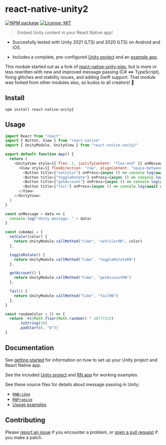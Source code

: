 # react-native-unity2

[![NPM package](https://img.shields.io/npm/v/react-native-unity2.svg?style=flat-square)](https://www.npmjs.com/package/react-native-unity2)
[![License: MIT](https://img.shields.io/github/license/fusetools/react-native-unity2.svg?style=flat-square)](LICENSE)

> Embed Unity content in your React Native app!

* Succesfully tested with Unity 2021 (LTS) and 2020 (LTS) on Android and iOS.

* Includes a complete, pre-configured [Unity project](unity) and an [example app](example).

This module started out as a fork of [react-native-unity-play](https://github.com/azesmway/react-native-unity-play), but is more or less rewritten with new and improved message passing (C# <=> TypeScript), fixing glitches and stability issues, and adding Swift support. That module was forked from other modules also, so kudos to all creators! 🤩

## Install

```shell
npm install react-native-unity2
```

## Usage

```javascript
import React from "react"
import { Button, View } from "react-native"
import { UnityModule, UnityView } from "react-native-unity2"

export default function App() {
  return (
    <UnityView style={{ flex: 1, justifyContent: "flex-end" }} onMessage={onMessage}>
      <View style={{ flexDirection: "row", alignContent: "space-between", justifyContent: "center" }}>
        <Button title={"setColor"} onPress={async () => console.log(await cubeApi.setColor(randomColor()))} />
        <Button title={"toggleRotate"} onPress={async () => console.log(await cubeApi.toggleRotate())} />
        <Button title={"getAccount"} onPress={async () => console.log(await cubeApi.getAccount())} />
        <Button title={"fail"} onPress={async () => console.log(await cubeApi.fail())} />
      </View>
    </UnityView>
  )
}

const onMessage = data => {
  console.log("Unity message: " + data)
}

const cubeApi = {
  setColor(color) {
    return UnityModule.callMethod("Cube", "setColorRN", color)
  },

  toggleRotate() {
    return UnityModule.callMethod("Cube", "toggleRotateRN")
  },

  getAccount() {
    return UnityModule.callMethod("Cube", "getAccountRN")
  },

  fail() {
    return UnityModule.callMethod("Cube", "failRN")
  },
}

const randomColor = () => {
  return `#${Math.floor(Math.random() * 16777215)
      .toString(16)
      .padStart(6, "0")}`
}
```

## Documentation

See [getting started](docs/getting-started.md) for information on how to set up your Unity project and React Native app.

See the included [Unity project](unity) and [RN app](example) for working examples.

See these source files for details about message passing in Unity:

  * [`RNBridge`](unity/Assets/RNUnity/RNBridge.cs)
  * [`RNPromise`](unity/Assets/RNUnity/RNPromise.cs)
  * [Usage examples](unity/Assets/Example/SpinCube.cs)

## Contributing

Please [report an issue](https://github.com/fusetools/react-native-unity2/issues) if you encounter a problem, or [open a pull request](https://github.com/fusetools/react-native-unity2/pulls) if you make a patch.
